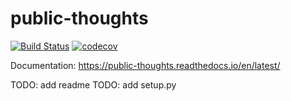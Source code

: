 # public-thoughts
[![Build Status](https://travis-ci.com/tomtsabar9/public-thoughts.svg?branch=master)](https://travis-ci.com/tomtsabar9/public-thoughts)
[![codecov](https://codecov.io/gh/tomtsabar9/public-thoughts/branch/master/graph/badge.svg)](https://codecov.io/gh/tomtsabar9/public-thoughts)

Documentation:
https://public-thoughts.readthedocs.io/en/latest/

TODO: add readme
TODO: add setup.py

